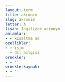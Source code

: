 ```yaml
---
layout: term
title: akronim
slug: akronim
letter: A
lisan: İngilizce acronym
anlamlar:
- ► kısaltma ad
ozellikler:
- - isim
  - dil bilgisi
ornekler:
- - ''
orneklerkaynak:
- - ''
---
```

